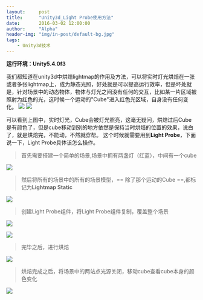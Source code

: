 ```yaml
---
layout:     post
title:      "Unity3d_Light Probe使用方法"
date:       2016-03-02 12:00:00
author:     "Alpha"
header-img: "img/in-post/default-bg.jpg"
tags:
    - Unity3d技术
---
```


**运行环境：Unity5.4.0f3**


我们都知道在unity3d中烘焙lightmap的作用及方法，可以将实时灯光烘焙在一张或者多张lightmap上，成为静态光照，好处就是可以提高运行效率，但是坏处就是，针对场景中的动态物体，物体与灯光之间没有任何的交互，比如某一片区域被照射为红色的光，这时候一个运动的"Cube"进入红色光区域，自身没有任何变化。
![](http://storage1.imgchr.com/images/light1.png)
![](http://storage1.imgchr.com/images/light22.png)

可以看到上图中，实时灯光，Cube会被灯光照亮，这毫无疑问，烘焙过后Cube是有颜色了，但是cube移动到别的地方依然是保持当时烘焙的位置的效果，说白了，就是烘焙完，不能动，不然就穿帮。
这个时候就需要用到**Light Probe**，下面说一下，Light Probe具体该怎么操作。

>首先需要搭建一个简单的场景,场景中拥有两盏灯（红蓝），中间有一个cube

![](http://storage1.imgchr.com/images/light3.png)


>然后将所有的场景中的所有的场景模型，== 除了那个运动的Cube ==,都标记为**Lightmap Static**

![](http://storage1.imgchr.com/images/light4.png)

>创建Light Probe组件，将Light Probe组件复制，覆盖整个场景

[![](http://storage1.imgchr.com/images/light5.png)](http://imgchr.com/image/zCW)

![](http://storage1.imgchr.com/images/light6.png)

>完毕之后，进行烘焙

![](http://storage1.imgchr.com/images/light71.png)

>烘焙完成之后，将场景中的两站点光源关闭，移动cube查看cube本身的颜色变化

![](http://storage1.imgchr.com/images/light8.gif)